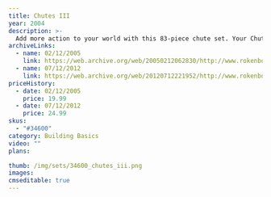 ```yaml
---
title: Chutes III
year: 2004
description: >-
  Add more action to your world with this 83-piece chute set. Your Chutes & Hoppers set includes 1 Hopper, 8 Straight Chutes, 10 Right & 10 Left Corner Chutes, 2 Bin Boxes, 3 Outside & 3 Inside Curved Chutes, 5 End Chutes, 1 Sorting Chute and 20 Rokenbok Red & Blue balls.
archiveLinks:
  - name: 02/12/2005
    link: https://web.archive.org/web/20050212062830/http://www.rokenbok.com/catalog/pd_bb_34600.html
  - name: 07/12/2012
    link: https://web.archive.org/web/20120712221952/http://www.rokenbok.com/estore/construction/chutes-iii
priceHistory:
  - date: 02/12/2005
    price: 19.99
  - date: 07/12/2012
    price: 24.99
skus:
  - "#34600"
category: Building Basics
video: ""
plans:

thumb: /img/sets/34600_chutes_iii.png
images:
cmseditable: true
---
```

